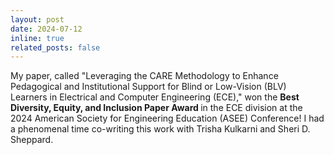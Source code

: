 ```yaml
---
layout: post
date: 2024-07-12
inline: true
related_posts: false
---
```


My paper, called "Leveraging the CARE Methodology to Enhance Pedagogical and Institutional Support for Blind or Low-Vision (BLV) Learners in Electrical and Computer Engineering (ECE)," won the <b> Best Diversity, Equity, and Inclusion Paper Award </b> in the ECE division at the 2024 American Society for Engineering Education (ASEE) Conference! I had a phenomenal time co-writing this work with Trisha Kulkarni and Sheri D. Sheppard.